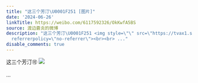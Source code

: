 ```yaml
---
title: "这三个芳汀\U0001F251 [图片]"
date: '2024-06-26'
linkTitle: https://weibo.com/6117592326/OkKwfA5BS
source: 渡边蒼炎的微博
description: "这三个芳汀\U0001F251 <img style=\"\" src=\"https://tvax1.sinaimg.cn/large/006G0NdYgy1hr2ivimllwj30i40d9juf.jpg\"
  referrerpolicy=\"no-referrer\"><br><br> ..."
disable_comments: true
---
```

这三个芳汀🉑 <img style="" src="https://tvax1.sinaimg.cn/large/006G0NdYgy1hr2ivimllwj30i40d9juf.jpg" referrerpolicy="no-referrer"><br><br> ...